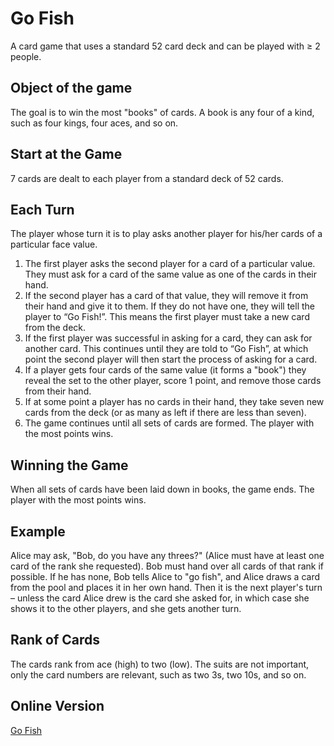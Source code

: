 # Go Fish
A card game that uses a standard 52 card deck and can be played with ≥ 2 people.

## Object of the game
The goal is to win the most "books" of cards. A book is any four of a kind, such as four kings, four aces, and so on.

## Start at the Game
7 cards are dealt to each player from a standard deck of 52 cards.

## Each Turn
The player whose turn it is to play asks another player for his/her cards of a particular face value. 

1. The first player asks the second player for a card of a particular value. They must ask for a card of the same value as one of the cards in their hand.
2. If the second player has a card of that value, they will remove it from their hand and give it to them. If they do not have one, they will tell the player to “Go Fish!”. This means the first player must take a new card from the deck.
3. If the first player was successful in asking for a card, they can ask for another card. This continues until they are told to “Go Fish”, at which point the second player will then start the process of asking for a card.
4. If a player gets four cards of the same value (it forms a "book") they reveal the set to the other player, score 1 point, and remove those cards from their hand.
5. If at some point a player has no cards in their hand, they take seven new cards from the deck (or as many as left if there are less than seven).
6. The game continues until all sets of cards are formed. The player with the most points
wins.

## Winning the Game
When all sets of cards have been laid down in books, the game ends. The player with the most points wins.

## Example 
Alice may ask, "Bob, do you have any threes?" (Alice must have at least one card of the rank she requested). Bob must hand over all cards of that rank if possible. If he has none, Bob tells Alice to "go fish", and Alice draws a card from the pool and places it in her own hand. Then it is the next player's turn – unless the card Alice drew is the card she asked for, in which case she shows it to the other players, and she gets another turn. 

## Rank of Cards
The cards rank from ace (high) to two (low). The suits are not important, only the card numbers are relevant, such as two 3s, two 10s, and so on.

## Online Version
[Go Fish](https://cardgames.io/gofish/)
